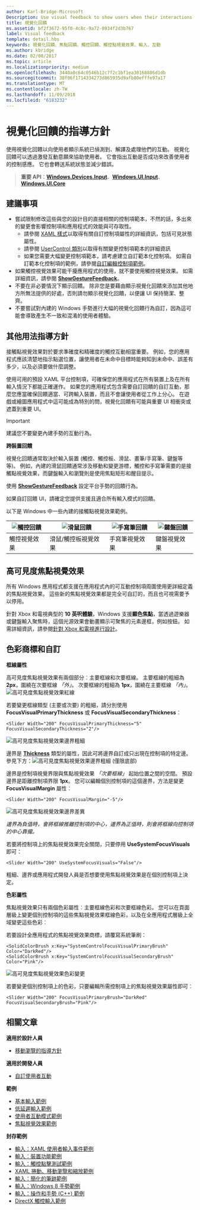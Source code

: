 ```yaml
---
author: Karl-Bridge-Microsoft
Description: Use visual feedback to show users when their interactions with a UWP app are detected, interpreted, and handled.
title: 視覺化回饋
ms.assetid: bf2f3672-95f0-4c8c-9a72-0934f2d3b767
label: Visual feedback
template: detail.hbs
keywords: 視覺化回饋、焦點回饋、觸控回饋、觸控點視覺效果、輸入、互動
ms.author: kbridge
ms.date: 02/08/2017
ms.topic: article
ms.localizationpriority: medium
ms.openlocfilehash: 3440a0c64c0546b12c7f2c1bf1ea30168886d1db
ms.sourcegitcommit: 38f06f1714334273d865935d9afb80efffe97a17
ms.translationtype: MT
ms.contentlocale: zh-TW
ms.lasthandoff: 11/09/2018
ms.locfileid: "6183232"
---
```

# <a name="guidelines-for-visual-feedback"></a>視覺化回饋的指導方針

使用視覺化回饋以向使用者顯示系統已偵測到、解譯及處理他們的互動。 視覺化回饋可以透過激發互動意願來協助使用者。 它會指出互動是否成功來改善使用者的控制感應。 它也會轉送系統狀態並減少錯誤。

> **重要 API**：[**Windows.Devices.Input**](https://msdn.microsoft.com/library/windows/apps/br225648)、[**Windows.UI.Input**](https://msdn.microsoft.com/library/windows/apps/br242084)、[**Windows.UI.Core**](https://msdn.microsoft.com/library/windows/apps/br208383)

## <a name="recommendations"></a>建議事項

- 嘗試限制修改這些與您的設計目的直接相關的控制項範本，不然的話，多出來的變更會影響控制項和應用程式的效能與可存取性。 
    - 請參閱 [XAML 樣式](https://docs.microsoft.com/windows/uwp/design/controls-and-patterns/xaml-styles)以取得有關自訂控制項屬性的詳細資訊，包括可見狀態屬性。
    - 請參閱 [UserControl 類別](https://docs.microsoft.com/uwp/api/windows.ui.xaml.controls.usercontrol)以取得有關變更控制項範本的詳細資訊
    - 如果您需要大幅變更控制項範本，請考慮建立自訂範本化控制項。 如需自訂範本化控制項的範例，請參閱[自訂編輯控制項範例](https://github.com/Microsoft/Windows-universal-samples/tree/master/Samples/CustomEditControl)。
- 如果觸控視覺效果可能干擾應用程式的使用，就不要使用觸控視覺效果。 如需詳細資訊，請參閱 [**ShowGestureFeedback**](https://msdn.microsoft.com/library/windows/apps/br241969)。
- 不要在非必要情況下顯示回饋。 除非您是要藉由顯示視覺化回饋來添加其他地方所無法提供的好處，否則請勿顯示視覺化回饋，以便讓 UI 保持簡潔、整齊。
- 不要嘗試對內建的 Windows 手勢進行大幅的視覺化回饋行為自訂，因為這可能會導致產生不一致和混淆的使用者體驗。

## <a name="additional-usage-guidance"></a>其他用法指導方針

接觸點視覺效果對於要求準確度和精確度的觸控互動相當重要。 例如，您的應用程式應該清楚地指示點選位置，讓使用者在未命中目標時能夠知到未命中、誤差有多少，以及必須要做什麼調整。

使用可用的預設 XAML 平台控制項，可確保您的應用程式在所有裝置上及在所有輸入情況下都能正確運作。 如果您的應用程式包含需要自訂回饋的自訂互動，那麼您應當確保回饋適當、可跨輸入裝置，而且不會讓使用者從工作上分心。 在遊戲或繪圖應用程式中這可能成為特別的問，視覺化回饋有可能與重要 UI 相衝突或遮蓋到重要 UI。

> [!Important]
> 建議您不要變更內建手勢的互動行為。

**跨裝置回饋**

視覺化回饋通常取決於輸入裝置 (觸控、觸控板、滑鼠、畫筆/手寫筆、鍵盤等等)。 例如，內建的滑鼠回饋通常涉及移動和變更游標，觸控和手寫筆需要的是接觸點視覺效果，而鍵盤輸入和瀏覽則是使用焦點矩形和醒目提示。

使用 [**ShowGestureFeedback**](https://msdn.microsoft.com/library/windows/apps/br241969) 設定平台手勢的回饋行為。

如果自訂回饋 UI，請確定您提供支援且適合所有輸入模式的回饋。

以下是 Windows 中一些內建的接觸點視覺效果範例。

| ![觸控回饋](images/TouchFeedback.png) | ![滑鼠回饋](images/MouseFeedback.png) | ![手寫筆回饋](images/PenFeedback.png) | ![鍵盤回饋](images/KeyboardFeedback.png) |
| --- | --- | --- | --- |
| 觸控視覺效果 | 滑鼠/觸控板視覺效果 | 手寫筆視覺效果 | 鍵盤視覺效果 |

## <a name="high-visibility-focus-visuals"></a>高可見度焦點視覺效果

所有 Windows 應用程式都支援在應用程式內的可互動控制項周圍使用更詳細定義的焦點視覺效果。 這些新的焦點視覺效果都是完全可自訂的，而且也可視需要予以停用。

針對 Xbox 和電視典型的 **10 英呎體驗**，Windows 支援**顯色焦點**，當透過遊樂器或鍵盤輸入聚焦時，這個光源效果會動畫顯示可聚焦的元素邊框，例如按鈕。 如需詳細資訊，請參閱[針對 Xbox 和電視進行設計](https://docs.microsoft.com/windows/uwp/design/devices/designing-for-tv#reveal-focus)。

## <a name="color-branding--customizing"></a>色彩商標和自訂

**框線屬性**

高可見度焦點視覺效果有兩個部分︰主要框線和次要框線。 主要框線的粗細為 **2px**，圍繞在次要框線 *「外」*。 次要框線的粗細為 **1px**，圍繞在主要框線 *「內」*。
![高可見度焦點視覺效果紅線](images/FocusRectRedlines.png)

若要變更框線類型 (主要或次要) 的粗細，請分別使用 **FocusVisualPrimaryThickness** 或 **FocusVisualSecondaryThickness**︰
```XAML
<Slider Width="200" FocusVisualPrimaryThickness="5" FocusVisualSecondaryThickness="2"/>
```
![高可見度焦點視覺效果邊界粗細](images/FocusMargin.png)

邊界是 [**Thickness**](https://msdn.microsoft.com/library/system.windows.thickness) 類型的屬性，因此可將邊界自訂成只出現在控制項的特定邊。 參見下方：![高可見度焦點視覺效果邊界粗細 (僅限底部)](images/FocusThicknessSide.png)

邊界是控制項視覺界限與焦點視覺效果 *「次要框線」* 起始位置之間的空間。 預設邊界是距離控制項界限 **1px**。 您可以編輯個別控制項的這個邊界，方法是變更 **FocusVisualMargin** 屬性︰
```XAML
<Slider Width="200" FocusVisualMargin="-5"/>
```
![高可見度焦點視覺效果邊界差異](images/FocusPlusMinusMargin.png)

*邊界為負值時，會將框線推離控制項的中心，邊界為正值時，則會將框線向控制項的中心靠攏。*

若要將控制項上的焦點視覺效果完全關閉，只要停用 **UseSystemFocusVisuals** 即可：
```XAML
<Slider Width="200" UseSystemFocusVisuals="False"/>
```

粗細、邊界或應用程式開發人員是否想要使用焦點視覺效果是在個別控制項上決定。

**色彩屬性**

焦點視覺效果只有兩個色彩屬性︰主要框線色彩和次要框線色彩。 您可以在頁面層級上變更個別控制項的這些焦點視覺效果框線色彩，以及在全應用程式層級上全域變更這些色彩︰

若要設計全應用程式的焦點視覺效果商標，請覆寫系統筆刷：
```XAML
<SolidColorBrush x:Key="SystemControlFocusVisualPrimaryBrush" Color="DarkRed"/>
<SolidColorBrush x:Key="SystemControlFocusVisualSecondaryBrush" Color="Pink"/>
```
![高可見度焦點視覺效果色彩變更](images/FocusRectColorChanges.png)

若要變更個別控制項上的色彩，只要編輯所需控制項上的焦點視覺效果屬性即可︰
```XAML
<Slider Width="200" FocusVisualPrimaryBrush="DarkRed" FocusVisualSecondaryBrush="Pink"/>
```

## <a name="related-articles"></a>相關文章

**適用於設計人員**
* [移動瀏覽的指導方針](guidelines-for-panning.md)

**適用於開發人員**
* [自訂使用者互動](https://msdn.microsoft.com/library/windows/apps/mt185599)

**範例**
* [基本輸入範例](https://go.microsoft.com/fwlink/p/?LinkID=620302)
* [低延遲輸入範例](https://go.microsoft.com/fwlink/p/?LinkID=620304)
* [使用者互動模式範例](https://go.microsoft.com/fwlink/p/?LinkID=619894)
* [焦點視覺效果範例](https://go.microsoft.com/fwlink/p/?LinkID=619895)

**封存範例**
* [輸入：XAML 使用者輸入事件範例](https://go.microsoft.com/fwlink/p/?linkid=226855)
* [輸入：裝置功能範例](https://go.microsoft.com/fwlink/p/?linkid=231530)
* [輸入：觸控點擊測試範例](https://go.microsoft.com/fwlink/p/?linkid=231590)
* [XAML 捲動、移動瀏覽和縮放範例](https://go.microsoft.com/fwlink/p/?linkid=251717)
* [輸入：簡化的筆跡範例](https://go.microsoft.com/fwlink/p/?linkid=246570)
* [輸入：Windows 8 手勢範例](https://go.microsoft.com/fwlink/p/?LinkId=264995)
* [輸入：操作和手勢 (C++) 範例](https://go.microsoft.com/fwlink/p/?linkid=231605)
* [DirectX 觸控輸入範例](https://go.microsoft.com/fwlink/p/?LinkID=231627)
 

 
